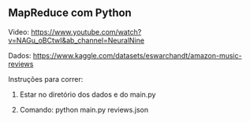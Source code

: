 ## MapReduce com Python

Video: https://www.youtube.com/watch?v=NAGu_oBCtwI&ab_channel=NeuralNine

Dados: https://www.kaggle.com/datasets/eswarchandt/amazon-music-reviews

Instruções para correr:

1) Estar no diretório dos dados e do main.py

2) Comando: python main.py reviews.json